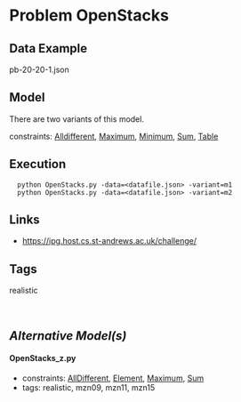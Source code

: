 # Problem OpenStacks


## Data Example
  pb-20-20-1.json

## Model
  There are two variants of this model.

  constraints: [Alldifferent](http://pycsp.org/documentation/constraints/Alldifferent), [Maximum](http://pycsp.org/documentation/constraints/Maximum), [Minimum](http://pycsp.org/documentation/constraints/Minimum), [Sum](http://pycsp.org/documentation/constraints/Sum), [Table](http://pycsp.org/documentation/constraints/Table)

## Execution
```
  python OpenStacks.py -data=<datafile.json> -variant=m1
  python OpenStacks.py -data=<datafile.json> -variant=m2
```

## Links
  - https://ipg.host.cs.st-andrews.ac.uk/challenge/

## Tags
  realistic

<br />

## _Alternative Model(s)_

#### OpenStacks_z.py
 - constraints: [AllDifferent](http://pycsp.org/documentation/constraints/AllDifferent), [Element](http://pycsp.org/documentation/constraints/Element), [Maximum](http://pycsp.org/documentation/constraints/Maximum), [Sum](http://pycsp.org/documentation/constraints/Sum)
 - tags: realistic, mzn09, mzn11, mzn15
